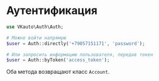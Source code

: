 # Аутентификация

```php
use VKauto\Auth\Auth;

# Можно войти напрямую
$user = Auth::directly('+79057151171', 'password');

# Или запросить информацию пользователя, передав токен
$user = Auth::byToken('access_token');
```

Оба метода возвращают класс `Account`.
